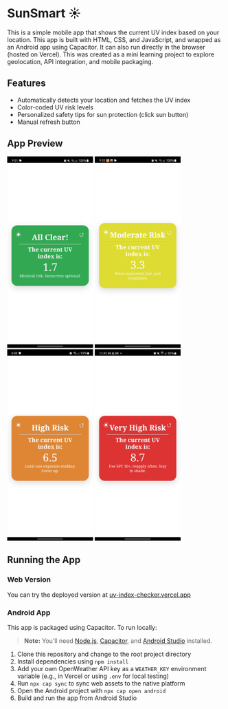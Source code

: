 # SunSmart ☀️

This is a simple mobile app that shows the current UV index based on your location. This app is built with HTML, CSS, and JavaScript, and wrapped as an Android app using Capacitor. It can also run directly in the browser (hosted on Vercel). This was created as a mini learning project to explore geolocation, API integration, and mobile packaging.

## Features
- Automatically detects your location and fetches the UV index
- Color-coded UV risk levels
- Personalized safety tips for sun protection (click sun button)
- Manual refresh button

## App Preview
<p float="left">
  <img src="screenshots/low.jpg" width="200" />
  <img src="screenshots/moderate.jpg" width="200" />
  <img src="screenshots/high.jpg" width="200" />
  <img src="screenshots/very-high.jpg" width="200" />
</p>

## Running the App
### Web Version
You can try the deployed version at [uv-index-checker.vercel.app](https://uv-index-checker.vercel.app/)

### Android App

This app is packaged using Capacitor. To run locally:

> **Note:** You’ll need [Node.js](https://nodejs.org/), [Capacitor](https://capacitorjs.com/docs/getting-started), and [Android Studio](https://developer.android.com/studio) installed.

1. Clone this repository and change to the root project directory
2. Install dependencies using `npm install`
3. Add your own OpenWeather API key as a `WEATHER_KEY` environment variable (e.g., in Vercel or using `.env` for local testing)  
4. Run `npx cap sync` to sync web assets to the native platform  
5. Open the Android project with `npx cap open android`  
6. Build and run the app from Android Studio
